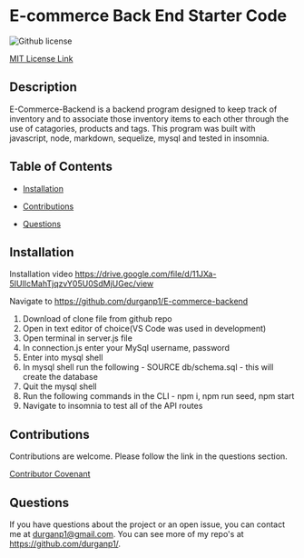 # E-commerce Back End Starter Code
![Github license](https://img.shields.io/badge/license-MIT-blue.svg)

[MIT License Link](https://opensource.org/licenses/MIT)

## Description

E-Commerce-Backend is a backend program designed to keep track of inventory and to associate those inventory items to each other through the use of catagories, products and tags.  This program was built with javascript, node, markdown, sequelize, mysql and tested in insomnia.

## Table of Contents

* [Installation](#installation)

* [Contributions](#contributions)

* [Questions](#questions)

## Installation

Installation video https://drive.google.com/file/d/11JXa-5IUlIcMahTjqzvY05U0SdMjUGec/view

Navigate to https://github.com/durganp1/E-commerce-backend

1. Download of clone file from github repo
2. Open in text editor of choice(VS Code was used in development)
3. Open terminal in server.js file
4. In connection.js enter your MySql username, password
5. Enter into mysql shell
6. In mysql shell run the following - SOURCE db/schema.sql - this will create the database
7. Quit the mysql shell
8. Run the following commands in the CLI - npm i, npm run seed, npm start
9. Navigate to insomnia to test all of the API routes


## Contributions

Contributions are welcome.  Please follow the link in the questions section.

[Contributor Covenant](https://www.contributor-covenant.org/version/2/0/code_of_conduct/code_of_conduct.md)

## Questions

  If you have questions about the project or an open issue, you can contact me at durganp1@gmail.com.  You can see more of my repo's at https://github.com/durganp1/.


